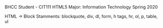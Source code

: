 BHCC Student - CIT111 HTML5
Major: Information Technology
Spring 2020

HTML -> Block Stamments: blockquote, div, dl, form, h tags, hr, ol, p, table, ul
